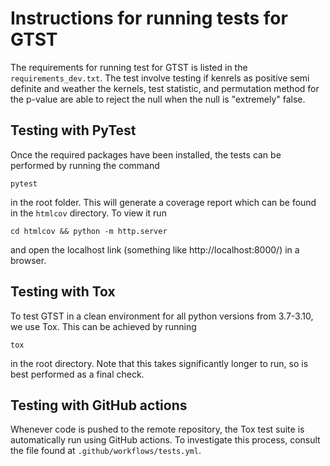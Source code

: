 # Instructions for running tests for GTST

The requirements for running test for GTST is listed in the `requirements_dev.txt`. The test involve testing if kenrels as positive semi definite and weather the kernels, test statistic, and permutation method for the p-value are able to reject the null when the null is "extremely" false.

## Testing with PyTest

Once the required packages have been installed, the tests can be performed by running the command 

```
pytest
```

in the root folder. This will generate a coverage report which can be found in the `htmlcov` directory. To view it run

```
cd htmlcov && python -m http.server
```

and open the localhost link (something like http://localhost:8000/) in a browser.

## Testing with Tox

To test GTST in a clean environment for all python versions from 3.7-3.10, we use Tox. This can be achieved by running 

```
tox
```

in the root directory. Note that this takes significantly longer to run, so is best performed as a final check. 

## Testing with GitHub actions

Whenever code is pushed to the remote repository, the Tox test suite is automatically run using GitHub actions. To investigate this process, consult the file found at `.github/workflows/tests.yml`.